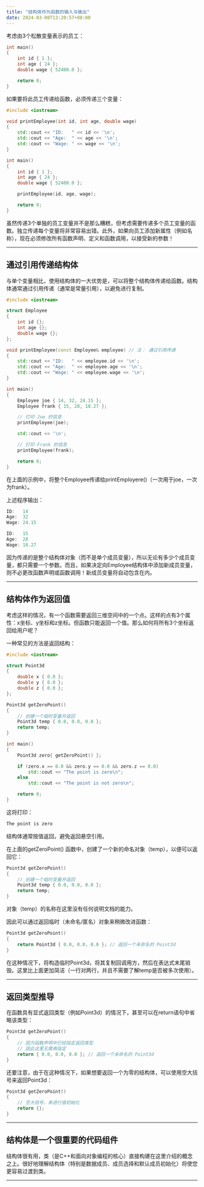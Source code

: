 ```yaml
---
title: "结构体作为函数的输入与输出"
date: 2024-03-08T13:20:57+08:00
---
```


考虑由3个松散变量表示的员工：

```C++
int main()
{
    int id { 1 };
    int age { 24 };
    double wage { 52400.0 };

    return 0;
}
```

如果要将此员工传递给函数，必须传递三个变量：

```C++
#include <iostream>

void printEmployee(int id, int age, double wage)
{
    std::cout << "ID:   " << id << '\n';
    std::cout << "Age:  " << age << '\n';
    std::cout << "Wage: " << wage << '\n';
}

int main()
{
    int id { 1 };
    int age { 24 };
    double wage { 52400.0 };

    printEmployee(id, age, wage);

    return 0;
}
```

虽然传递3个单独的员工变量并不是那么糟糕，但考虑需要传递多个员工变量的函数。独立传递每个变量将非常容易出错。此外，如果向员工添加新属性（例如名称），现在必须修改所有函数声明、定义和函数调用，以接受新的参数！

***
## 通过引用传递结构体

与单个变量相比，使用结构体的一大优势是，可以将整个结构体传递给函数。结构体通常通过引用传递（通常是常量引用），以避免进行复制。

```C++
#include <iostream>

struct Employee
{
    int id {};
    int age {};
    double wage {};
};

void printEmployee(const Employee& employee) // 注： 通过引用传递
{
    std::cout << "ID:   " << employee.id << '\n';
    std::cout << "Age:  " << employee.age << '\n';
    std::cout << "Wage: " << employee.wage << '\n';
}

int main()
{
    Employee joe { 14, 32, 24.15 };
    Employee frank { 15, 28, 18.27 };

    // 打印 Joe 的信息
    printEmployee(joe);

    std::cout << '\n';

    // 打印 Frank 的信息
    printEmployee(frank);

    return 0;
}
```

在上面的示例中，将整个Employee传递给printEmployere()（一次用于joe，一次为frank）。

上述程序输出：

```C++
ID:   14
Age:  32
Wage: 24.15

ID:   15
Age:  28
Wage: 18.27
```

因为传递的是整个结构体对象（而不是单个成员变量），所以无论有多少个成员变量，都只需要一个参数。而且，如果决定向Employee结构体中添加新成员变量，则不必更改函数声明或函数调用！新成员变量将自动包含在内。

***
## 结构体作为返回值

考虑这样的情况，有一个函数需要返回三维空间中的一个点。这样的点有3个属性：x坐标、y坐标和z坐标。但函数只能返回一个值。那么如何将所有3个坐标返回给用户呢？

一种常见的方法是返回结构：

```C++
#include <iostream>

struct Point3d
{
    double x { 0.0 };
    double y { 0.0 };
    double z { 0.0 };
};

Point3d getZeroPoint()
{
    // 创建一个临时变量并返回
    Point3d temp { 0.0, 0.0, 0.0 };
    return temp;
}

int main()
{
    Point3d zero{ getZeroPoint() };

    if (zero.x == 0.0 && zero.y == 0.0 && zero.z == 0.0)
        std::cout << "The point is zero\n";
    else
        std::cout << "The point is not zero\n";

    return 0;
}
```

这将打印：

```C++
The point is zero
```

结构体通常按值返回，避免返回悬空引用。

在上面的getZeroPoint() 函数中，创建了一个新的命名对象（temp），以便可以返回它：

```C++
Point3d getZeroPoint()
{
    // 创建一个临时变量并返回
    Point3d temp { 0.0, 0.0, 0.0 };
    return temp;
}
```

对象（temp）的名称在这里没有任何说明文档的能力。

因此可以通过返回临时（未命名/匿名）对象来稍微改进函数：

```C++
Point3d getZeroPoint()
{
    return Point3d { 0.0, 0.0, 0.0 }; // 返回一个未命名的 Point3d
}
```

在这种情况下，将构造临时Point3d，将其复制回调用方，然后在表达式末尾销毁。这里比上面更加简洁（一行对两行，并且不需要了解temp是否被多次使用）。

***
## 返回类型推导

在函数具有显式返回类型（例如Point3d）的情况下，甚至可以在return语句中省略该类型：

```C++
Point3d getZeroPoint()
{
    // 因为函数声明中已经指定返回类型
    // 因此这里无需再指定
    return { 0.0, 0.0, 0.0 }; // 返回一个未命名的 Point3d
}
```

还要注意，由于在这种情况下，如果想要返回一个为零的结构体，可以使用空大括号来返回Point3d：

```C++
Point3d getZeroPoint()
{
    // 空大括号，来进行值初始化
    return {};
}
```

***
## 结构体是一个很重要的代码组件

结构体很有用，类（是C++和面向对象编程的核心）直接构建在这里介绍的概念之上。很好地理解结构体（特别是数据成员、成员选择和默认成员初始化）将使您更容易过渡到类。

***
